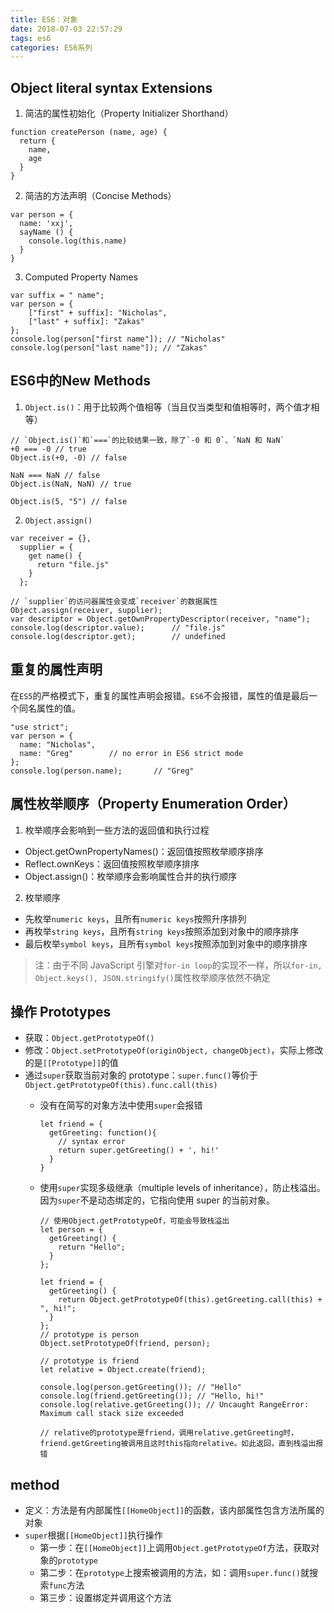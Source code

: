 ```yaml
---
title: ES6：对象
date: 2018-07-03 22:57:29
tags: es6
categories: ES6系列
---
```


## Object literal syntax Extensions
1. 简洁的属性初始化（Property Initializer Shorthand）
```
function createPerson (name, age) {
  return {
    name,
    age
  }
}
```

2. 简洁的方法声明（Concise Methods）
```
var person = {
  name: 'xxj',
  sayName () {
    console.log(this.name)
  }
}
```

3. Computed Property Names
```
var suffix = " name";
var person = {
    ["first" + suffix]: "Nicholas",
    ["last" + suffix]: "Zakas"
};
console.log(person["first name"]); // "Nicholas"
console.log(person["last name"]); // "Zakas"
```

## ES6中的New Methods
1. `Object.is()`：用于比较两个值相等（当且仅当类型和值相等时，两个值才相等）
```
// `Object.is()`和`===`的比较结果一致，除了`-0 和 0`、`NaN 和 NaN`
+0 === -0 // true
Object.is(+0, -0) // false

NaN === NaN // false
Object.is(NaN, NaN) // true

Object.is(5, "5") // false
```

2. `Object.assign()`
```
var receiver = {},
  supplier = {
    get name() {
      return "file.js"
    }
  };

// `supplier`的访问器属性会变成`receiver`的数据属性
Object.assign(receiver, supplier);
var descriptor = Object.getOwnPropertyDescriptor(receiver, "name");
console.log(descriptor.value);      // "file.js"
console.log(descriptor.get);        // undefined
```

## 重复的属性声明
在`ES5`的严格模式下，重复的属性声明会报错。`ES6`不会报错，属性的值是最后一个同名属性的值。
```
"use strict";
var person = {
  name: "Nicholas",
  name: "Greg"        // no error in ES6 strict mode
};
console.log(person.name);       // "Greg"
```

## 属性枚举顺序（Property Enumeration Order）
1. 枚举顺序会影响到一些方法的返回值和执行过程
  * Object.getOwnPropertyNames()：返回值按照枚举顺序排序
  * Reflect.ownKeys：返回值按照枚举顺序排序
  * Object.assign()：枚举顺序会影响属性合并的执行顺序

2. 枚举顺序
  * 先枚举`numeric keys`，且所有`numeric keys`按照升序排列
  * 再枚举`string keys`，且所有`string keys`按照添加到对象中的顺序排序
  * 最后枚举`symbol keys`，且所有`symbol keys`按照添加到对象中的顺序排序

> 注：由于不同 JavaScript 引擎对`for-in loop`的实现不一样，所以`for-in, Object.keys(), JSON.stringify()`属性枚举顺序依然不确定

## 操作 Prototypes
* 获取：`Object.getPrototypeOf()`
* 修改：`Object.setPrototypeOf(originObject, changeObject)`，实际上修改的是`[[Prototype]]`的值
* 通过`super`获取当前对象的 prototype：`super.func()`等价于`Object.getPrototypeOf(this).func.call(this)`
  - 没有在简写的对象方法中使用`super`会报错
    ```
    let friend = {
      getGreeting: function(){
        // syntax error
        return super.getGreeting() + ', hi!'
      }
    }
    ```
    
  - 使用`super`实现多级继承（multiple levels of inheritance），防止栈溢出。因为`super`不是动态绑定的，它指向使用 super 的当前对象。
    ```
    // 使用Object.getPrototypeOf，可能会导致栈溢出
    let person = {
      getGreeting() {
        return "Hello";
      }
    };

    let friend = {
      getGreeting() {
        return Object.getPrototypeOf(this).getGreeting.call(this) + ", hi!";
      }
    };
    // prototype is person
    Object.setPrototypeOf(friend, person);

    // prototype is friend
    let relative = Object.create(friend);

    console.log(person.getGreeting()); // "Hello"
    console.log(friend.getGreeting()); // "Hello, hi!"
    console.log(relative.getGreeting()); // Uncaught RangeError: Maximum call stack size exceeded

    // relative的prototype是friend，调用relative.getGreeting时，friend.getGreeting被调用且这时this指向relative。如此返回，直到栈溢出报错
    ```

## method
* 定义：方法是有内部属性`[[HomeObject]]`的函数，该内部属性包含方法所属的对象
* `super`根据`[[HomeObject]]`执行操作
  * 第一步：在`[[HomeObject]]`上调用`Object.getPrototypeOf`方法，获取对象的`prototype`
  * 第二步：在`prototype`上搜索被调用的方法，如：调用`super.func()`就搜索`func`方法
  * 第三步：设置绑定并调用这个方法

